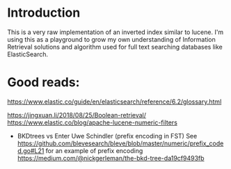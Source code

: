 # Introduction 

This is a very raw implementation of an inverted index similar to lucene.  I'm using 
this as a playground to grow my own understanding of Information Retrieval solutions 
and algorithm used for full text searching databases like ElasticSearch.  


# Good reads:
https://www.elastic.co/guide/en/elasticsearch/reference/6.2/glossary.html

https://jingxuan.li/2018/08/25/Boolean-retrieval/ 
https://www.elastic.co/blog/apache-lucene-numeric-filters 
 - BKDtrees vs Enter Uwe Schindler (prefix encoding in FST)
   See https://github.com/blevesearch/bleve/blob/master/numeric/prefix_coded.go#L21 for an example of prefix encoding
https://medium.com/@nickgerleman/the-bkd-tree-da19cf9493fb


